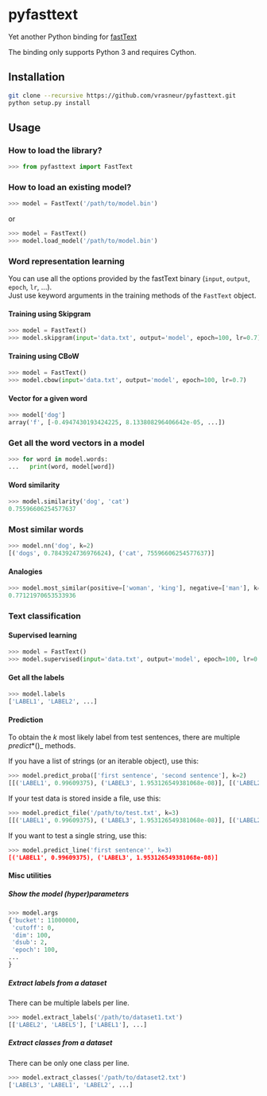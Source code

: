 # pyfasttext
Yet another Python binding for [fastText](https://github.com/facebookresearch/fastText)

The binding only supports Python 3 and requires Cython.

## Installation

```bash
git clone --recursive https://github.com/vrasneur/pyfasttext.git
python setup.py install
```

## Usage

### How to load the library?

```python
>>> from pyfasttext import FastText
```

### How to load an existing model?

```python
>>> model = FastText('/path/to/model.bin')
```

or

```python
>>> model = FastText()
>>> model.load_model('/path/to/model.bin')
```

### Word representation learning

You can use all the options provided by the fastText binary (`input`, `output`, `epoch`, `lr`, ...).  
Just use keyword arguments in the training methods of the `FastText` object.

#### Training using Skipgram

```python
>>> model = FastText()
>>> model.skipgram(input='data.txt', output='model', epoch=100, lr=0.7)
```
#### Training using CBoW

```python
>>> model = FastText()
>>> model.cbow(input='data.txt', output='model', epoch=100, lr=0.7)
```

#### Vector for a given word

```python
>>> model['dog']
array('f', [-0.4947430193424225, 8.133808296406642e-05, ...])
```

### Get all the word vectors in a model

```python
>>> for word in model.words:
...   print(word, model[word])
```

#### Word similarity

```python
>>> model.similarity('dog', 'cat')
0.75596606254577637
```

### Most similar words

```python
>>> model.nn('dog', k=2)
[('dogs', 0.7843924736976624), ('cat', 75596606254577637)]
```

#### Analogies

```python
>>> model.most_similar(positive=['woman', 'king'], negative=['man'], k=1)
0.77121970653533936
```

### Text classification

#### Supervised learning

```python
>>> model = FastText()
>>> model.supervised(input='data.txt', output='model', epoch=100, lr=0.7)
```

#### Get all the labels

```python
>>> model.labels
['LABEL1', 'LABEL2', ...]
```

#### Prediction

To obtain the *k* most likely label from test sentences, there are multiple _predict_*()_ methods.

If you have a list of strings (or an iterable object), use this:

```python
>>> model.predict_proba(['first sentence', 'second sentence'], k=2)
[[('LABEL1', 0.99609375), ('LABEL3', 1.953126549381068e-08)], [('LABEL2', 1.0), ('LABEL2', 1.953126549381068e-08)]]
```
If your test data is stored inside a file, use this:

```python
>>> model.predict_file('/path/to/test.txt', k=3)
[[('LABEL1', 0.99609375), ('LABEL3', 1.953126549381068e-08)], [('LABEL2', 1.0), ('LABEL2', 1.953126549381068e-08)]]
```

If you want to test a single string, use this:

```python
>>> model.predict_line('first sentence'', k=3)
[('LABEL1', 0.99609375), ('LABEL3', 1.953126549381068e-08)]
```

#### Misc utilities

##### Show the model (hyper)parameters

```python
>>> model.args
{'bucket': 11000000,
 'cutoff': 0,
 'dim': 100,
 'dsub': 2,
 'epoch': 100,
...
}
```

##### Extract labels from a dataset

There can be multiple labels per line.

```python
>>> model.extract_labels('/path/to/dataset1.txt')
[['LABEL2', 'LABEL5'], ['LABEL1'], ...]
```

##### Extract classes from a dataset

There can be only one class per line.

```python
>>> model.extract_classes('/path/to/dataset2.txt')
['LABEL3', 'LABEL1', 'LABEL2', ...]
```
